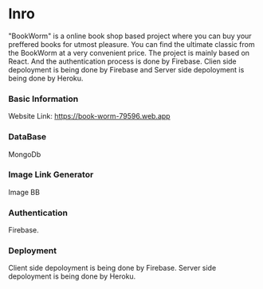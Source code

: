 # Inro
"BookWorm" is a online book shop based project where you can buy your preffered books for utmost pleasure.
You can find the ultimate classic from the BookWorm at a very convenient price. The project is mainly based on React. And the authentication process is done by Firebase.
Clien side depoloyment is being done by Firebase and Server side depoloyment is being done by Heroku.

### Basic Information
Website Link: https://book-worm-79596.web.app

### DataBase
MongoDb

### Image Link Generator
Image BB

### Authentication
Firebase.

### Deployment
Client side depoloyment is being done by Firebase.
Server side depoloyment is being done by Heroku.
